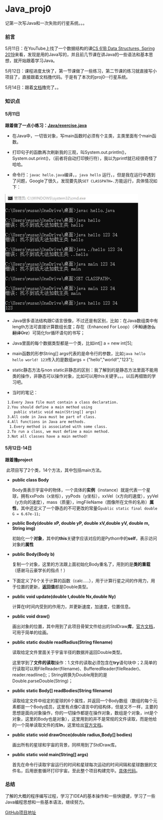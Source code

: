 # Java_proj0
 记第一次写Java和一次失败的行星系统。。。

### 前言

5月11日：在YouTube上找了一个数据结构的课[CS 61B Data Structures, Spring 2019](https://sp19.datastructur.es/)来看，发现是用的Java写的，并且前几节课在讲Java的一些语法和基本思想，就开始跟着学习Java。

5月12日：课程进度太快了，第一节课做了一些练习，第二节课的练习就直接写小项目了，直接跟着文档撸代码。于是有了本次的proj0--行星系统。

5月14日：跟着[文档](https://sp19.datastructur.es/materials/proj/proj0/proj0)撸完了。。

### 知识点

#### 5月11日

**跟着做了一点小练习：[Java/exercise.java](https://github.com/wusanshinb/MyCode/blob/master/Java/exercise.java)**

* 在Java中，一切皆对象，写main函数时必须有个主类，主类里面有个main函数。

* 打印句子的函数再次刷新我的三观，叫System.out.println()，System.out.print()，（前者将自动打印换行符），我以为printf就已经很奇怪了哈哈。

* 命令行：`javac hello.java`编译，，`java hello` 运行，，但是我在运行中遇到了问题，Google了很久，发现要先执`SET CLASSPATH=.`方能运行，具体情况如下：

![java](images\java.jpg)

* Java很多语法结构跟C语言很像，不过还是有区别，比如：在Java数组类中有length方法可直接计算数组长度；存在（Enhanced For Loop）（~~不知道怎么翻译Orz~~）可简化for循环语句的书写；

* Java里面的每个数据类型都是一个类，比如int[] a = new int[5];

* main函数的形参String[] args代表的是命令行的参数，比如`java hello hello world! 123`传入的是数组args = {"hello","world!","123"};

* static静态方法与non static非静态的区别：我了解到的是静态方法里面不能用类的操作，非静态可以操作对象，比如可以用this关键字。。。以后再细致的学习吧。

* 当时的笔记：

```
 1.Every Java file must contain a class declaration.
 2.You should define a main method using
    public static void main(String[] args)
 3.All code in Java must be part of class.
 4.All functions in Java are methods.
  1.Every method is associated with some class.
 2.To run a class, we must define a main method.
 3.Not all classes have a main method!
```

####  5月12日-14日

**跟着撸project**

​	此项目写了2个类，14个方法，其中包括main方法。

* **public class Body**

  Body类表示宇宙中的物体，一个具体的**实例**（instance）就是代表一个星球，拥有xxPods（x坐标），yyPods（y坐标），xxVel（x方向的速度），yyVel（y方向的速度），mass（质量），imgFileName（图像所在文件的名称）**属性**，其中还定义了一个静态的不可更改的常量G`public static final double G = 6.67e-11;`

* **public Body(double xP, double yP, double xV,double yV, double m, String img)**

  初始化一个**对象**，其中的**this**关键字应该对应的是Python中的**self**，表示访问对象的**属性**

* **public Body(Body b)**

  复制一个对象，这里的方法跟上面初始化Body重名了，用到的是**类的重载**（感谢马云豪学长的指点！）

* 下面定义了6个关于计算的函数（calc.....），用于计算行星之间的作用力，用于位置的更新，**返回值**都是Double类型。

* **public void update(double t,double Nx,double Ny)**

  计算在t时间内受到的作用力，并更新速度，加速度，位置信息。

* **public void draw()**

  画出对象的位置，其中用到了此项目骨架文件给出的StdDraw**库**，[官方文档](https://introcs.cs.princeton.edu/java/15inout/)，可用于简单的绘画。

* **public static double readRadius(String filename)**

  读取给定文件里面关于宇宙半径的数据并返回Double类型。

  这里学到了**文件的读取**操作：1.文件的读取必须包含在**try**语句块中；2.简单的行读取可以用FileReader(filename)、BufferedReader(fileReader)、reader.readline();；String转换为Double用到的是Double.parseDouble(String)；

* **public static Body[] readBodies(String filename)**

  读取给定文件中给定的星球的6个属性，并返回一个Body数组（数组的每个元素都是一个Body成员，这里有点像C语言中的结构体，但是又不一样，主要的思想是面向对象操作，你的一切操作都是在操作对象，数组是个对象，int是个对象，这里的Body也是对象），这里用到的并不是常规的文件读取，而是他给的一个简单读取文件的库**In**，这里给出[官方文档](https://introcs.cs.princeton.edu/java/stdlib/javadoc/In.html)。

* **public static void drawOnce(double radius,Body[] bodies)**

  画出所有的星球和宇宙的背景，同样用到了StdDraw库。

* **public static void main(String[] args)**

  首先在命令行读取宇宙运行的时间和星球每次运动的时间间隔和星球数据的文件名，后用嵌套循环打印宇宙。至此整个项目构建完毕。[具体代码](https://github.com/wusanshinb/Java_proj0/tree/master/src)。

### 总结

了解的大概的程序编写过程，学习了IDEA的基本操作和一些快捷键，学习了一些Java编程思想和一些基本语法，继续努力。

[GitHub项目地址](https://github.com/wusanshinb/Java_proj0)

